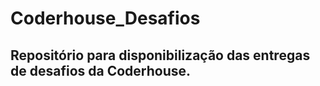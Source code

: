 # Coderhouse_Desafios

## Repositório para disponibilização das entregas de desafios da Coderhouse.
